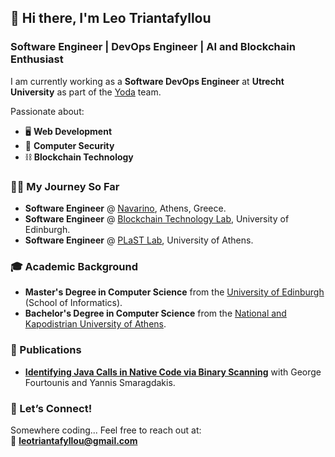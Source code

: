 ## 👋 Hi there, I'm **Leo Triantafyllou**  
### Software Engineer | DevOps Engineer | AI and Blockchain Enthusiast  

I am currently working as a **Software DevOps Engineer** at **Utrecht University** as part of the [Yoda](https://www.uu.nl/en/research/yoda) team. 

Passionate about:

- 🖥️ **Web Development**
- 🔐 **Computer Security**
- ⛓️ **Blockchain Technology**

### 👨‍💻 My Journey So Far

- **Software Engineer** @ [Navarino](https://navarino.co.uk/), Athens, Greece.
- **Software Engineer** @ [Blockchain Technology Lab](https://informatics.ed.ac.uk/blockchain), University of Edinburgh.
- **Software Engineer** @ [PLaST Lab](http://plast-lab.github.io/), University of Athens.

### 🎓 Academic Background

- **Master's Degree in Computer Science** from the [University of Edinburgh](https://www.ed.ac.uk/studying/postgraduate/degrees/index.php?r=site/view&edition=2022&id=110) (School of Informatics).
- **Bachelor's Degree in Computer Science** from the [National and Kapodistrian University of Athens](https://www.di.uoa.gr/en).

### 📜 Publications
- [**Identifying Java Calls in Native Code via Binary Scanning**](https://dl.acm.org/doi/10.1145/3395363.3397368) with George Fourtounis and Yannis Smaragdakis.

### 💼 Let’s Connect!
Somewhere coding... Feel free to reach out at:  
📧 **leotriantafyllou@gmail.com**
